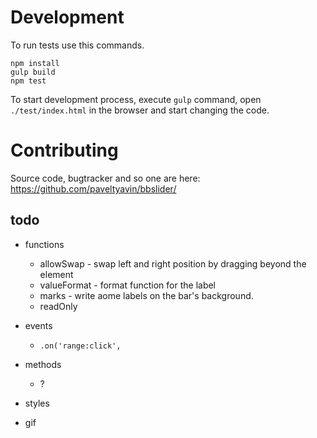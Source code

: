 # Development

To run tests use this commands.

    npm install
    gulp build
    npm test
    
To start development process, execute `gulp` command, 
open `./test/index.html` in the browser and start changing the code.

# Contributing

Source code, bugtracker and so one are here: 
https://github.com/paveltyavin/bbslider/ 


## todo 

* functions
    * allowSwap - swap left and right position by dragging beyond the element
    * valueFormat - format function for the label
    * marks - write aome labels on the bar's background.
    * readOnly

* events
    * `.on('range:click', `
    
* methods
    * ?
    
* styles
    
* gif
